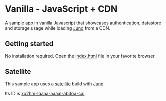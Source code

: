 # Vanilla - JavaScript + CDN

A sample app in vanilla Javascript that showcases authentication, datastore and storage usage while loading [Juno](https://juno.build) from a CDN.

## Getting started

No installation required. Open the [index.html](./index.html) file in your favorite browser.

## Satellite

This sample app uses a [satellite](https://juno.build/docs/terminology#satellite) build with [Juno](https://juno.build).

Its ID is [xo2hm-lqaaa-aaaal-ab3oa-cai](https://xo2hm-lqaaa-aaaal-ab3oa-cai.icp0.io).